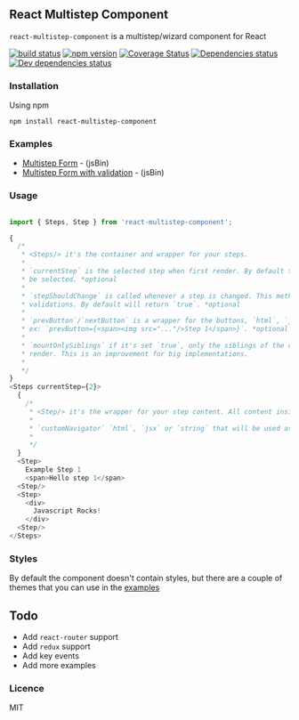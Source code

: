 ## React Multistep Component

`react-multistep-component` is a multistep/wizard component for React

[![build status](https://img.shields.io/travis/loverajoel/react-multistep-component/master.svg?style=flat-square)](https://travis-ci.org/loverajoel/react-multistep-component)
[![npm version](https://img.shields.io/npm/v/react-multistep-component.svg?style=flat-square)](https://www.npmjs.com/package/react-multistep-component)
[![Coverage Status](https://coveralls.io/repos/github/loverajoel/react-multistep-component/badge.svg?branch=master)](https://coveralls.io/github/loverajoel/react-multistep-component?branch=master)
[![Dependencies status](https://david-dm.org/loverajoel/react-multistep-component.svg)](https://david-dm.org/loverajoel/react-multistep-component)
[![Dev dependencies status](https://david-dm.org/loverajoel/react-multistep-component/dev-status.svg)](https://david-dm.org/loverajoel/react-multistep-component#info=devDependencies)

### Installation

Using npm
```
npm install react-multistep-component
```

### Examples

- [Multistep Form](https://output.jsbin.com/luyokuf) - (jsBin)
- [Multistep Form with validation](https://output.jsbin.com/yijopa) - (jsBin)

### Usage

```js

import { Steps, Step } from 'react-multistep-component';

{
  /*
   * <Steps/> it's the container and wrapper for your steps.
   *
   * `currentStep` is the selected step when first render. By default the first (1) step will
   * be selected. *optional
   *
   * `stepShouldChange` is called whenever a step is changed. This method can be used for
   * validations. By default will return `true`. *optional
   *
   * `prevButton`/`nextButton` is a wrapper for the buttons, `html`, `jsx` or `string` can be included.
   * ex: `prevButton={<span><img src="..."/>Step 1</span>}`. *optional
   *
   * `mountOnlySiblings` if it's set `true`, only the siblings of the currently active  step will be
   * render. This is an improvement for big implementations.
   *
   */
}
<Steps currentStep={2}>
  {
    /*
     * <Step/> it's the wrapper for your step content. All content inside this will be tranclude.
     *
     * `customNavigator` `html`, `jsx` or `string` that will be used as a label of the step. *optional
     *
     */
  }
  <Step>
    Example Step 1
    <span>Hello step 1</span>
  <Step/>
  <Step>
    <div>
      Javascript Rocks!
    </div>
  <Step/>
</Steps>

```

### Styles

By default the component doesn't contain styles, but there are a couple of themes that you can use
in the [examples](https://github.com/loverajoel/react-multistep-component#examples)

## Todo

- Add `react-router` support
- Add `redux` support
- Add key events
- Add more examples

### Licence
MIT
